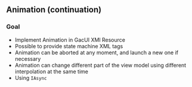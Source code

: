 ## Animation (continuation)

### Goal
- Implement Animation in GacUI XMl Resource
- Possible to provide state machine XML tags
- Animation can be aborted at any moment, and launch a new one if necessary
- Animation can change different part of the view model using different interpolation at the same time
- Using `IAsync`
